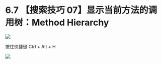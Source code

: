 # 6.7 【搜索技巧 07】显示当前方法的调用树：Method Hierarchy

![](http://image.iswbm.com/20200804124133.png)

按住快捷键  Ctrl + Alt  + H 

![](http://image.iswbm.com/20200829123606.png)

